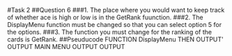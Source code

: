 #Task 2
##Question 6
###1.
The place where you would want to keep track of whether ace is high or low is in the GetRank fuunction.
###2.
The DisplayMenu function must be changed so that you can select option 5 for the options.
###3.
The function you must change for the ranking of the cards is GetRank.
##Pseuducode
FUNCTION DisplayMenu THEN
	OUTPUT'
	OUTPUT MAIN MENU
	OUTPUT
	OUTPUT